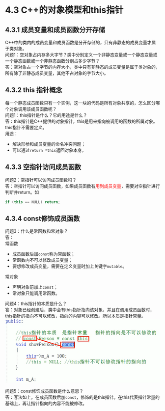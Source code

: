 # 4.3 C++的对象模型和this指针
## 4.3.1 成员变量和成员函数分开存储
C++中的类内的成员变量和成员函数是分开存储的，只有非静态的成员变量才属于类对象。<br>
问题1：空对象占内存多大字节？类中分别定义一个非静态变量或一个静态变量或一个静态函数或一个非静态函数分别占多少字节？<br>
答：空对象占一个字节的内存大小，类中只有非静态的成员变量是属于类对象的，所有除了非静态成员变量，其他不占对象的字节大小。


## 4.3.2 this 指针概念
每一个静态成员函数只有一个实例，这一块的代码是所有对象共享的，怎么区分哪个对象调用该成员函数呢？<br>
问题1：this指针是什么？它的用途是什么？<br>
答：this指针是C++提供的对象指针，this是用来指向被调用的函数的所属对象。this指针不需要定义。<br>
用途：
- 解决形参和成员变量的命名冲突问题；
- 可以通过`return *this`返回对象本身。

## 4.3.3 空指针访问成员函数
问题2：空指针可以访问成员函数吗？<br>
答：空指针可以访问成员函数，如果成员函数有<font color='red'>用到成员变量</font>，需要对空指针进行判断并return。如
```C++
if (this == NULL) return;
```
## 4.3.4 const修饰成员函数
问题3：什么是常函数和常对象？<br>
答：<br>
常函数
- 成员函数后加`const`称为常函数；
- 常函数内不可以修改成员变量；
- 要想修改成员变量，需要在定义变量时加上关键字`mutable`。

常对象
- 声明对象前加上`const`；
- 常对象只能调用常函数。

问题4：this指针的本质是什么？<br>
答：对象已经创建后，类中会有this指针指向该对象，并且在调用成员函数时，this指针的指向不可以修改，指向的内容可以修改。所以本质是指针常量。<br>
<img src="./figures/this指针的本质.png">

问题5：const修饰成员函数是什么意思？<br>
答：写法如上。在成员函数后加`const`，修饰的是this指针。在this代表指针常量的基础上，再让指针指向的内容不能被修改。<br>


